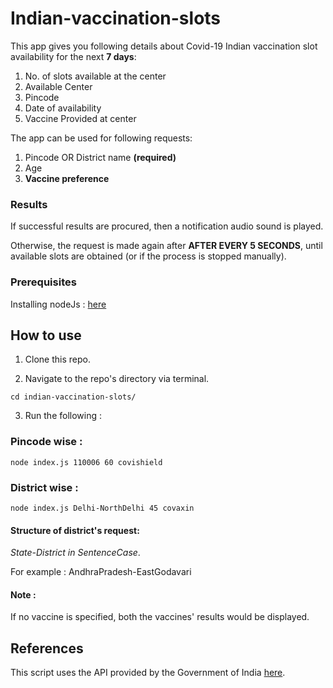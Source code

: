 # Indian-vaccination-slots

This app gives you following details about Covid-19 Indian vaccination slot availability for the next **7 days**:
1. No. of slots available at the center
2. Available Center
3. Pincode
4. Date of availability
5. Vaccine Provided at center

The app can be used for following requests:
1. Pincode OR District name **(required)**
2. Age
3. **Vaccine preference**

### Results

If successful results are procured, then a notification audio sound is played. 

Otherwise, the request is made again after **AFTER EVERY 5 SECONDS**, until available slots are obtained (or if the process is stopped manually).

### Prerequisites
Installing nodeJs : [here](https://nodejs.org/en/download/)

## How to use
1. Clone this repo.
   

2. Navigate to the repo's directory via terminal.

`cd indian-vaccination-slots/`


3. Run the following :

### Pincode wise : 

`node index.js 110006 60 covishield`

### District wise :

`node index.js Delhi-NorthDelhi 45 covaxin`

#### Structure of district's request:  

_State-District in SentenceCase_.

For example : AndhraPradesh-EastGodavari

#### Note :

If no vaccine is specified, both the vaccines' results would be displayed.


## References
This script uses the API provided by the Government of India [here](https://apisetu.gov.in/public/marketplace/api/cowin).
